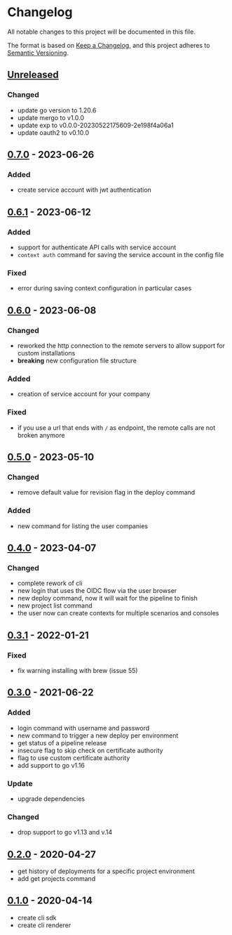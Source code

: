 # Changelog

All notable changes to this project will be documented in this file.

The format is based on [Keep a Changelog](https://keepachangelog.com/en/1.0.0/),
and this project adheres to [Semantic Versioning](https://semver.org/spec/v2.0.0.html).

## [Unreleased]

### Changed

- update go version to 1.20.6
- update mergo to v1.0.0
- update exp to v0.0.0-20230522175609-2e198f4a06a1
- update oauth2 to v0.10.0

## [0.7.0] - 2023-06-26

### Added

- create service account with jwt authentication

## [0.6.1] - 2023-06-12

### Added

- support for authenticate API calls with service account
- `context auth` command for saving the service account in the config file

### Fixed

- error during saving context configuration in particular cases

## [0.6.0] - 2023-06-08

### Changed

- reworked the http connection to the remote servers to allow support for custom installations
- **breaking** new configuration file structure

### Added

- creation of service account for your company

### Fixed

- if you use a url that ends with `/` as endpoint, the remote calls are not broken anymore

## [0.5.0] - 2023-05-10

### Changed

- remove default value for revision flag in the deploy command

### Added

- new command for listing the user companies

## [0.4.0] - 2023-04-07

### Changed

- complete rework of cli
- new login that uses the OIDC flow via the user browser
- new deploy command, now it will wait for the pipeline to finish
- new project list command
- the user now can create contexts for multiple scenarios and consoles

## [0.3.1] - 2022-01-21

### Fixed

- fix warning installing with brew (issue 55)

## [0.3.0] - 2021-06-22

### Added

- login command with username and password
- new command to trigger a new deploy per environment
- get status of a pipeline release
- insecure flag to skip check on certificate authority
- flag to use custom certificate authority
- add support to go v1.16

### Update

- upgrade dependencies

### Changed

- drop support to go v1.13 and v.14

## [0.2.0] - 2020-04-27

- get history of deployments for a specific project environment
- add get projects command

## [0.1.0] - 2020-04-14

- create cli sdk
- create cli renderer

[unreleased]: https://github.com/mia-platform/miactl/compare/v0.7.0...HEAD
[0.7.0]: https://github.com/mia-platform/miactl/compare/v0.6.1...v0.7.0
[0.6.1]: https://github.com/mia-platform/miactl/compare/v0.6.0...v0.6.1
[0.6.0]: https://github.com/mia-platform/miactl/compare/v0.5.0...v0.6.0
[0.5.0]: https://github.com/mia-platform/miactl/compare/v0.4.0...v0.5.0
[0.4.0]: https://github.com/mia-platform/miactl/compare/v0.3.1...v0.4.0
[0.3.1]: https://github.com/mia-platform/miactl/compare/v0.3.0...v0.3.1
[0.3.0]: https://github.com/mia-platform/miactl/compare/v0.2.0...v0.3.0
[0.2.0]: https://github.com/mia-platform/miactl/compare/v0.1.0...v0.2.0
[0.1.0]: https://github.com/mia-platform/miactl/releases/tag/v0.1.0
